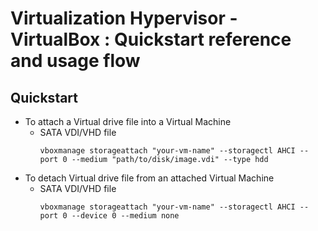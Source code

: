 # Virtualization Hypervisor - VirtualBox : Quickstart reference and usage flow

## Quickstart
- To attach a Virtual drive file into a Virtual Machine
    - SATA VDI/VHD file
        ```console
        vboxmanage storageattach "your-vm-name" --storagectl AHCI --port 0 --medium "path/to/disk/image.vdi" --type hdd
        ```
- To detach Virtual drive file from an attached Virtual Machine
    - SATA VDI/VHD file
        ```console
        vboxmanage storageattach "your-vm-name" --storagectl AHCI --port 0 --device 0 --medium none
        ```

